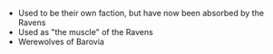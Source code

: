  - Used to be their own faction, but have now been absorbed by the Ravens
 - Used as "the muscle" of the Ravens
 - Werewolves of Barovia